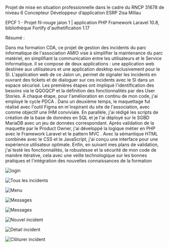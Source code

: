 Projet de mise en situation professionnelle dans le cadre du RNCP 31678 de niveau 6
Concepteur Développeur d’application
ESRP 2isa Millau

EPCF 1 - Projet fil-rouge jalon 1 | application PHP Framework Laravel 10.8, bibliothèque Fortify d'authetification 1.17

Résumé :

Dans ma formation CDA, ce projet de gestion des incidents du parc informatique de l'association AMIO vise à simplifier la maintenance du parc matériel, en simplifiant la communication entre les utilisateurs et le Service Informatique. Il se compose de deux applications : une application web destinée aux utilisateurs et une application desktop exclusivement pour le SI.
L'application web de ce Jalon un, permet de signaler les incidents en ouvrant des tickets et de dialoguer sur ces incidents avec le SI dans un espace sécurisé.
Les premières étapes ont impliqué l'identification des besoins via le QQOQCP  et la définition des fonctionnalités par des User Stories. À chaque étape, pour l'amélioration en continu de mon code, j'ai employé le cycle PDCA .
Dans un deuxième temps, le maquettage fut réalisé avec l'outil Figma  en m'inspirant du site de l'association, avec comme objectif une IHM  conviviale. En parallèle, j'ai rédigé les scripts de création de la base de données en SQL et je l'ai déployé sur le SGBD  MariaDB avec un jeu de données correspondant.
Après validation de la maquette par le Product Owner, j'ai développé la logique métier en PHP avec le Framework Laravel et le pattern MVC . Avec la sémantique HTML combinée avec le CSS et le JavaScript, j'ai conçu une interface pour une expérience utilisateur optimale. Enfin, en suivant mes plans de validation, j'ai testé les fonctionnalités, la robustesse et la sécurité de mon code de manière itérative, cela avec une veille technologique sur les bonnes pratiques et l'intégration des nouvelles connaissances de la formation

![login](./Img4ReadeMe/login.jpg)

![Tous les incidents](./Img4ReadeMe/TousLesIncidents.jpg)

![Menu](./Img4ReadeMe/menu.jpg)

![Messages](./Img4ReadeMe/message01.jpg)

![Messages](./Img4ReadeMe/message02.jpg)

![Nouvel incident](./Img4ReadeMe/nouvelIncident.jpg)

![Détail incident](./Img4ReadeMe/detailIncident.jpg)

![Clôturer incident](../Img4ReadeMe/cloturerIncident.jpg)
